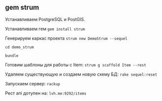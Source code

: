 ## gem strum

Устанавливаем PostgreSQL и PostGIS.

Устанавливаем гем `gem install strum`

Генерируем каркас проекта `strum new DemoStrum --sequel`

`cd demo_strum`

`bundle`

Готовим шаблоны для работы с Item: `strum g scaffold Item --rest`

Удаляем существующую и создаем новую схему БД: `rake sequel:reset` 

Запускаем сервер: `rackup` 

Рест апі дотупен на: `lvh.me:9292/items`